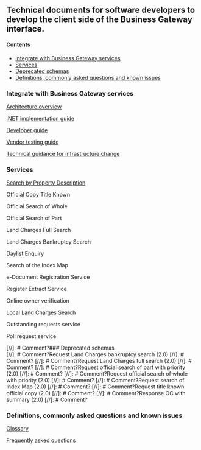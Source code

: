 
## Technical documents for software developers to develop the client side of the Business Gateway interface.

#### Contents
- [Integrate with Business Gateway services](#integrate-with-Business-Gateway-services)
- [Services](#services)
- [Deprecated schemas](#deprecated-schemas)
- [Definitions, commonly asked questions and known issues](#definitions-commonly-asked-questions-and-known-issues)

### Integrate with Business Gateway services
[Architecture overview](pages/integrate/ARCH_OVER.md)

[.NET implementation guide](pages/integrate/NET_IMPL.md)

[Developer guide](pages/integrate/DEV_GUIDE.md)

[Vendor testing guide](pages/integrate/VENDOR_TEST_GUIDE.md)

[Technical guidance for infrastructure change](pages/integrate/TECH_GUIDE.md)

### Services
[Search by Property Description](pages/services/EPD.md)

Official Copy Title Known

Official Search of Whole

Official Search of Part

Land Charges Full Search

Land Charges Bankruptcy Search

Daylist Enquiry

Search of the Index Map

e-Document Registration Service

Register Extract Service

Online owner verification

Local Land Charges Search

Outstanding requests service

Poll request service

[//]: # Comment?### Deprecated schemas	
[//]: # Comment?Request Land Charges bankruptcy search (2.0)
[//]: # Comment?
[//]: # Comment?Request Land Charges full search (2.0)
[//]: # Comment?
[//]: # Comment?Request official search of part with priority (2.0)
[//]: # Comment?
[//]: # Comment?Request official search of whole with priority (2.0)
[//]: # Comment?
[//]: # Comment?Request search of Index Map (2.0)
[//]: # Comment?
[//]: # Comment?Request title known official copy (2.0)
[//]: # Comment?
[//]: # Comment?Response OC with summary (2.0)
[//]: # Comment?
### Definitions, commonly asked questions and known issues	
[Glossary](pages/definitions/GLOSSARY.md)

[Frequently asked questions](pages/definitions/FAQ.md)

